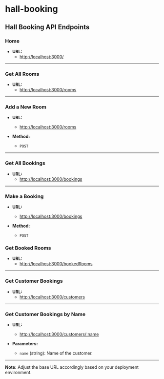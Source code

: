 # hall-booking



## Hall Booking API Endpoints

### Home

- **URL:**
  - [http://localhost:3000/](http://localhost:3000/)

---

### Get All Rooms

- **URL:**
  - [http://localhost:3000/rooms](http://localhost:3000/rooms)

---

### Add a New Room

- **URL:**
  - [http://localhost:3000/rooms](http://localhost:3000/rooms)

- **Method:**
  - `POST`


---

### Get All Bookings

- **URL:**
  - [http://localhost:3000/bookings](http://localhost:3000/bookings)

---

### Make a Booking

- **URL:**
  - [http://localhost:3000/bookings](http://localhost:3000/bookings)

- **Method:**
  - `POST`



### Get Booked Rooms

- **URL:**
  - [http://localhost:3000/bookedRooms](http://localhost:3000/bookedRooms)

---

### Get Customer Bookings

- **URL:**
  - [http://localhost:3000/customers](http://localhost:3000/customers)

---

### Get Customer Bookings by Name

- **URL:**
  - [http://localhost:3000/customers/:name](http://localhost:3000/customers/:name)

- **Parameters:**
  - `name` (string): Name of the customer.

---

**Note:** Adjust the base URL accordingly based on your deployment environment.
